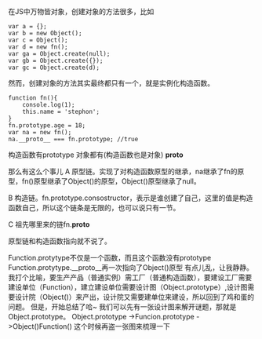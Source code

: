 
在JS中万物皆对象，创建对象的方法很多，比如
```
var a = {};
var b = new Object();
var c = Object();
var d = new fn();
var ga = Object.create(null);
var gb = Object.create({});
var gc = Object.create(d);
```

然而，创建对象的方法其实最终都只有一个，就是实例化构造函数。
```
function fn(){
    console.log(1);
    this.name = 'stephon';
}
fn.prototype.age = 18;
var na = new fn();
na.__proto__ === fn.prototype; //true
```

构造函数有prototype
对象都有(构造函数也是对象) __proto__

那么有这么个事儿
A   原型链。实现了对构造函数原型的继承，na继承了fn的原型，fn()原型继承了Object()的原型，Object()原型继承了null。

B   构造链。fn.prototype.consostructor，表示是谁创建了自己，这里的值是构造函数自己，所以这个链条是无限的，也可以说只有一节。

C    祖先哪里来的链fn.__proto__ 

原型链和构造函数指向就不说了。


Function.protytype不仅是一个函数，而且这个函数没有prototype
Function.protytype.__proto__再一次指向了Object()原型
有点儿乱，让我静静。
我打个比喻，要生产产品（普通实例）需工厂（普通构造函数），要建设工厂需要建设单位（Function），建立建设单位需要设计图（Object.prototype）,设计图需要设计院（Object()）来产出，设计院又需要建单位来建设，所以回到了鸡和蛋的问题。
但是，开始总结了哈~
我们可以先有一张设计图来解开谜题，那就是Object.prototype。 
Object.prototype ->Funcion.prototype ->Object()Function()
这个时候再盗一张图来梳理一下
